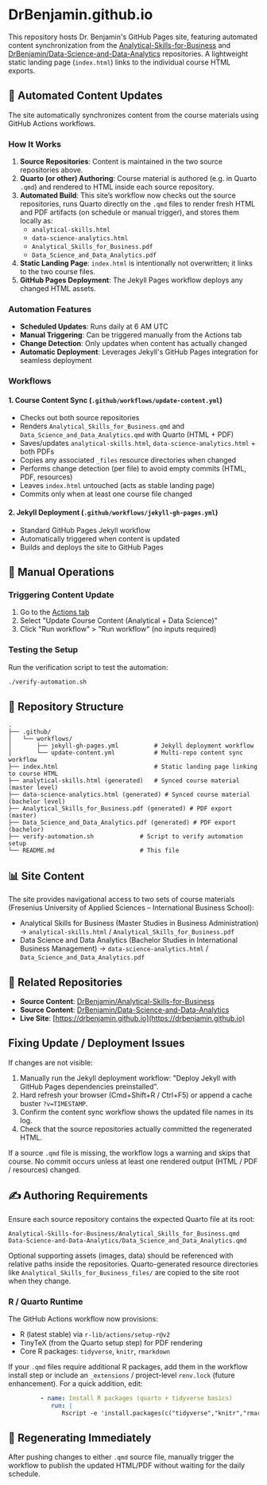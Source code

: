 # DrBenjamin.github.io

This repository hosts Dr. Benjamin's GitHub Pages site, featuring automated content synchronization from the [Analytical-Skills-for-Business](https://github.com/DrBenjamin/Analytical-Skills-for-Business) and [DrBenjamin/Data-Science-and-Data-Analytics](https://github.com/DrBenjamin/Data-Science-and-Data-Analytics) repositories. A lightweight static landing page (`index.html`) links to the individual course HTML exports.

## 🤖 Automated Content Updates

The site automatically synchronizes content from the course materials using GitHub Actions workflows.

### How It Works

1. **Source Repositories**: Content is maintained in the two source repositories above.
2. **Quarto (or other) Authoring**: Course material is authored (e.g. in Quarto `.qmd`) and rendered to HTML inside each source repository.
3. **Automated Build**: This site’s workflow now checks out the source repositories, runs Quarto directly on the `.qmd` files to render fresh HTML and PDF artifacts (on schedule or manual trigger), and stores them locally as:
   - `analytical-skills.html`
   - `data-science-analytics.html`
   - `Analytical_Skills_for_Business.pdf`
   - `Data_Science_and_Data_Analytics.pdf`
4. **Static Landing Page**: `index.html` is intentionally not overwritten; it links to the two course files.
5. **GitHub Pages Deployment**: The Jekyll Pages workflow deploys any changed HTML assets.

### Automation Features

- **Scheduled Updates**: Runs daily at 6 AM UTC
- **Manual Triggering**: Can be triggered manually from the Actions tab
- **Change Detection**: Only updates when content has actually changed
- **Automatic Deployment**: Leverages Jekyll's GitHub Pages integration for seamless deployment

### Workflows

#### 1. Course Content Sync (`.github/workflows/update-content.yml`)

- Checks out both source repositories
- Renders `Analytical_Skills_for_Business.qmd` and `Data_Science_and_Data_Analytics.qmd` with Quarto (HTML + PDF)
- Saves/updates `analytical-skills.html`, `data-science-analytics.html` + both PDFs
- Copies any associated `_files` resource directories when changed
- Performs change detection (per file) to avoid empty commits (HTML, PDF, resources)
- Leaves `index.html` untouched (acts as stable landing page)
- Commits only when at least one course file changed

#### 2. Jekyll Deployment (`.github/workflows/jekyll-gh-pages.yml`)

- Standard GitHub Pages Jekyll workflow
- Automatically triggered when content is updated
- Builds and deploys the site to GitHub Pages

## 🔧 Manual Operations

### Triggering Content Update

1. Go to the [Actions tab](https://github.com/DrBenjamin/DrBenjamin.github.io/actions)
2. Select "Update Course Content (Analytical + Data Science)"
3. Click "Run workflow" > "Run workflow" (no inputs required)

### Testing the Setup

Run the verification script to test the automation:

```bash
./verify-automation.sh
```

## 📁 Repository Structure

```text
.
├── .github/
│   └── workflows/
│       ├── jekyll-gh-pages.yml          # Jekyll deployment workflow
│       └── update-content.yml           # Multi-repo content sync workflow
├── index.html                           # Static landing page linking to course HTML
├── analytical-skills.html (generated)   # Synced course material (master level)
├── data-science-analytics.html (generated) # Synced course material (bachelor level)
├── Analytical_Skills_for_Business.pdf (generated) # PDF export (master)
├── Data_Science_and_Data_Analytics.pdf (generated) # PDF export (bachelor)
├── verify-automation.sh             # Script to verify automation setup
└── README.md                        # This file
```

## 📊 Site Content

The site provides navigational access to two sets of course materials (Fresenius University of Applied Sciences – International Business School):

- Analytical Skills for Business (Master Studies in Business Administration) → `analytical-skills.html` / `Analytical_Skills_for_Business.pdf`
- Data Science and Data Analytics (Bachelor Studies in International Business Management) → `data-science-analytics.html` / `Data_Science_and_Data_Analytics.pdf`

## 🔗 Related Repositories

- **Source Content**: [DrBenjamin/Analytical-Skills-for-Business](https://github.com/DrBenjamin/Analytical-Skills-for-Business)
- **Source Content**: [DrBenjamin/Data-Science-and-Data-Analytics](https://github.com/DrBenjamin/Data-Science-and-Data-Analytics)
- **Live Site**: [https://drbenjamin.github.io](https://drbenjamin.github.io)

## Fixing Update / Deployment Issues

If changes are not visible:

1. Manually run the Jekyll deployment workflow: "Deploy Jekyll with GitHub Pages dependencies preinstalled".
2. Hard refresh your browser (Cmd+Shift+R / Ctrl+F5) or append a cache buster `?v=TIMESTAMP`.
3. Confirm the content sync workflow shows the updated file names in its log.
4. Check that the source repositories actually committed the regenerated HTML.

If a source `.qmd` file is missing, the workflow logs a warning and skips that course. No commit occurs unless at least one rendered output (HTML / PDF / resources) changed.

## ✍️ Authoring Requirements

Ensure each source repository contains the expected Quarto file at its root:

```text
Analytical-Skills-for-Business/Analytical_Skills_for_Business.qmd
Data-Science-and-Data-Analytics/Data_Science_and_Data_Analytics.qmd
```

Optional supporting assets (images, data) should be referenced with relative paths inside the repositories. Quarto-generated resource directories like `Analytical_Skills_for_Business_files/` are copied to the site root when they change.

### R / Quarto Runtime

The GitHub Actions workflow now provisions:

- R (latest stable) via `r-lib/actions/setup-r@v2`
- TinyTeX (from the Quarto setup step) for PDF rendering
- Core R packages: `tidyverse`, `knitr`, `rmarkdown`

If your `.qmd` files require additional R packages, add them in the workflow install step or include an `_extensions` / project-level `renv.lock` (future enhancement). For a quick addition, edit:

```yaml
         - name: Install R packages (quarto + tidyverse basics)
            run: |
               Rscript -e 'install.packages(c("tidyverse","knitr","rmarkdown","YOURPACKAGE"), repos="https://cloud.r-project.org")'
```

## 🔄 Regenerating Immediately

After pushing changes to either `.qmd` source file, manually trigger the workflow to publish the updated HTML/PDF without waiting for the daily schedule.
